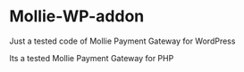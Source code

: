 # Mollie-WP-addon
Just a tested code of Mollie Payment Gateway for WordPress 

Its a tested Mollie Payment Gateway for PHP 
